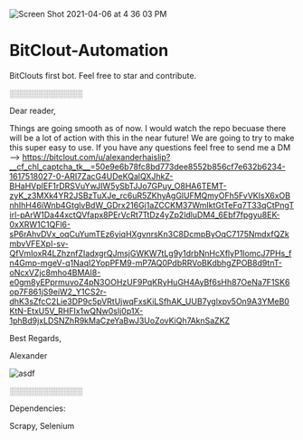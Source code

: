 ![Screen Shot 2021-04-06 at 4 36 03 PM](https://user-images.githubusercontent.com/25471002/113781364-34fc4000-96f6-11eb-9c0f-e8de78a89007.png)


# BitClout-Automation
BitClouts first bot. Feel free to star and contribute.

░░░░░░░░░░░░░

Dear reader,

Things are going smooth as of now. I would watch the repo becuase there will be a lot of action with this in the near future! We are going to try to make this super easy to use. If you have any questions feel free to send me a DM --> https://bitclout.com/u/alexanderhaislip?__cf_chl_captcha_tk__=50e9e6b78fc8bd773dee8552b856cf7e632b6234-1617518027-0-ARI7ZacG4UDeKQalQXJhkZ-BHaHVpIEF1rDRSVuYwJIW5ySbTJJo7GPuy_O8HA6TEMT-zyK_z3MXk4YR2JSBzTuXJe_rc6uR5ZKhyAgGlUFMQmyOFh5FvVKIsX6xOBnhIhH46iWnb4GtglvBdW_GDrx216Gj1aZCCKM37WmIktGtTeFq7T33qCtPngTirl-pArW1Da44xctQVfapx8PErVcRt7TtDz4yZp2ldluDM4_6Ebf7fpgyu8EK-0xXRW1C1QFl6-sP6rAhvDVx_oqCuYumTEz6yiqHXgvnrsKn3C8DcmpByOqC7175NmdxfQZkmbvVFEXpI-sv-QfVmIoxR4LZhznfZIadxgrQJmsjGWKW7tLg9y1drbNnHcXflyP1IomcJ7PHs_fn4Gmp-mgeV-q1NaqI2YopPFM9-mP7AQ0PdbRRVoBKdbhgZPOB8d9tnT-oNcxVZjc8mho4BMAI8-e0gm8yEPprmuvoZ4pN3OOHzUF9PqKRyHuGH4AyBf6sHh87OeNa7F1SK6op7F861jS9eiW2_Y1CS2r-dhK3sZfcC2Lie3DP9c5pVRtUjwqFxsKiLSfhAK_UUB7yglxpv5On9A3YMeB0KtN-EtxU5V_RHFIx1wQNw0sIj0p1X-1phBd9jxLDSNZhR9kMaCzeYaBwJ3UoZovKiQh7AknSaZKZ

Best Regards,

Alexander

![asdf](https://user-images.githubusercontent.com/25471002/113968087-01a1da00-97f8-11eb-97fe-c13e442b54e7.jpeg)


░░░░░░░░░░░░░




Dependencies:

Scrapy,
Selenium
